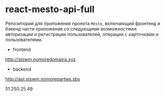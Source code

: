 # react-mesto-api-full
Репозиторий для приложения проекта `Mesto`, включающий фронтенд и бэкенд части приложения со следующими возможностями: авторизации и регистрации пользователей, операции с карточками и пользователями.
  
- frontend

http://stswm.nomoredomains.xyz

- backend

http://api.stswm.nomoreparties.sbs


51.250.25.49